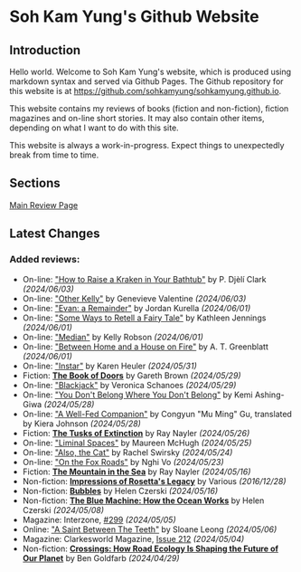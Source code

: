 # Soh Kam Yung's Github Website

## Introduction

Hello world. Welcome to Soh Kam Yung's website, which is produced using markdown syntax and served via Github Pages. The Github repository for this website is at <https://github.com/sohkamyung/sohkamyung.github.io>.

This website contains my reviews of books (fiction and non-fiction), fiction magazines and on-line short stories. It may also contain other items, depending on what I want to do with this site.

This website is always a work-in-progress. Expect things to unexpectedly break from time to time.

## Sections

[Main Review Page](reviews/README.md)

## Latest Changes

### Added reviews:
- On-line: ["How to Raise a Kraken in Your Bathtub"](reviews/online/2024/20240603-RaiseKrakenBathtub.md) by P. Djèlí Clark *(2024/06/03)*
- On-line: ["Other Kelly"](reviews/online/2024/20240603-OtherKelly.md) by Genevieve Valentine *(2024/06/03)*
- On-line: ["Evan: a Remainder"](reviews/online/2024/20240601-EvanRemainder.md) by Jordan Kurella *(2024/06/01)*
- On-line: ["Some Ways to Retell a Fairy Tale"](reviews/online/2024/20240601-WaysRetellFairyTale.md) by Kathleen Jennings *(2024/06/01)*
- On-line: ["Median"](reviews/online/2024/20240601-Median.md) by Kelly Robson *(2024/06/01)*
- On-line: ["Between Home and a House on Fire"](reviews/online/2024/20240601-BetweenHomeHouseFire.md) by A. T. Greenblatt *(2024/06/01)*
- On-line: ["Instar"](reviews/online/2024/20240531-Instar.md) by Karen Heuler *(2024/05/31)*
- Fiction: [**The Book of Doors**](reviews/fiction/2024/20240529-BookOfDoors.md) by Gareth Brown *(2024/05/29)*
- On-line: ["Blackjack"](reviews/online/2024/20240529-Blackjack.md) by Veronica Schanoes *(2024/05/29)*
- On-line: ["You Don't Belong Where You Don't Belong"](reviews/online/2024/20240528-YouDontBelong.md) by Kemi Ashing-Giwa *(2024/05/28)*
- On-line: ["A Well-Fed Companion"](reviews/online/2024/20240528-WellFedCompanion.md) by Congyun "Mu Ming" Gu, translated by Kiera Johnson *(2024/05/28)*
- Fiction: [**The Tusks of Extinction**](reviews/fiction/2024/20240526-TusksExtinction.md) by Ray Nayler *(2024/05/26)*
- On-line: ["Liminal Spaces"](reviews/online/2024/20240525-LiminalSpaces.md) by Maureen McHugh *(2024/05/25)*
- On-line: ["Also, the Cat"](reviews/online/2024/20240524-AlsoTheCat.md) by Rachel Swirsky *(2024/05/24)*
- On-line: ["On the Fox Roads"](reviews/online/2024/20240523-FoxRoads.md) by Nghi Vo *(2024/05/23)*
- Fiction: [**The Mountain in the Sea**](reviews/fiction/2024/20240516-MountainSea.md) by Ray Nayler *(2024/05/16)*
- Non-fiction: [**Impressions of Rosetta's Legacy**](reviews/nonfiction/2016/20161228-ImpressionsRosetta.md) by Various *(2016/12/28)*
- Non-fiction: [**Bubbles**](reviews/nonfiction/2024/20240516-Bubbles.md) by Helen Czerski *(2024/05/16)*
- Non-fiction: [**The Blue Machine: How the Ocean Works**](reviews/nonfiction/2024/20240508-BlueMachine.md) by Helen Czerski *(2024/05/08)*
- Magazine: Interzone, [#299](reviews/magazines/Interzone/20240505-Interzone299.md) *(2024/05/05)*
- Online: ["A Saint Between The Teeth"](reviews/online/2024/20240506-SaintBetweenTeeth.md) by Sloane Leong *(2024/05/06)*
- Magazine: Clarkesworld Magazine, [Issue 212](reviews/magazines/Clarkesworld/20240504-Clarkesworld212.md) *(2024/05/04)*
- Non-fiction: [**Crossings: How Road Ecology Is Shaping the Future of Our Planet**](reviews/nonfiction/2024/20240429-Crossings.md) by Ben Goldfarb *(2024/04/29)*
